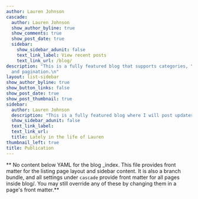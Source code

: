 ```yaml
---
author: Lauren Johnson
cascade:
  author: Lauren Johnson
  show_author_byline: true
  show_comments: true
  show_post_date: true
  sidebar:
    show_sidebar_adunit: false
    text_link_label: View recent posts
    text_link_url: /blog/
description: "This is a fully featured blog that supports categories, \ntags, series,
  and pagination.\n"
layout: list-sidebar
show_author_byline: true
show_button_links: false
show_post_date: true
show_post_thumbnail: true
sidebar:
  author: Lauren Johnson
  description: "This is a fully featured blog where I will post updates on what I've been up to in graduate school.\n\nStay tuned!\n\n:) \n"
  show_sidebar_adunit: false
  text_link_label: 
  text_link_url: 
  title: Lately in the life of Lauren 
thumbnail_left: true
title: Publication
---
```


** No content below YAML for the blog _index. This file provides front matter for the listing page layout and sidebar content. It is also a branch bundle, and all settings under `cascade` provide front matter for all pages inside blog/. You may still override any of these by changing them in a page's front matter.**
